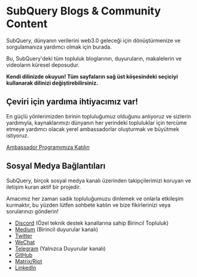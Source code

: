 # SubQuery Blogs & Community Content

SubQuery, dünyanın verilerini web3.0 geleceği için dönüştürmenize ve sorgulamanıza yardımcı olmak için burada.

Bu, SubQuery'deki tüm topluluk bloglarının, duyuruların, makalelerin ve videoların küresel deposudur.

**Kendi dilinizde okuyun! Tüm sayfaların sağ üst köşesindeki seçiciyi kullanarak dilinizi değiştirebilirsiniz.**

## Çeviri için yardıma ihtiyacımız var!

En güçlü yönlerimizden birinin topluluğumuz olduğunu anlıyoruz ve sizlerin yardımıyla, kaynaklarımızı dünyanın her yerindeki topluluklar için tercüme etmeye yardımcı olacak yerel ambassadorlar oluşturmak ve büyütmek istiyoruz.

[Ambassador Programımıza Katılın](https://doc.subquery.network/miscellaneous/ambassadors.html)

## Sosyal Medya Bağlantıları

SubQuery, birçok sosyal medya kanalı üzerinden takipçilerimizi koruyan ve iletişim kuran aktif bir projedir.

Amacımız her zaman sadık topluluğumuzu dinlemek ve onlarla etkileşim kurmaktır, bu yüzden lütfen sohbete katılın ve bize fikirlerinizi veya sorularınızı gönderin!

- [Discord](https://discord.com/invite/78zg8aBSMG) (Özel teknik destek kanallarına sahip Birincil Topluluk)
- [Medium](https://subquery.medium.com) (Birincil duyurular kanalı)
- [Twitter](https://twitter.com/subquerynetwork)
- [WeChat]()
- [Telegram](https://t.me/subquerynetwork) (Yalnızca Duyurular kanalı)
- [GitHub](https://github.com/SubQuery/subql)
- [Matrix/Riot](https://matrix.to/#/#subquery:matrix.org)
- [LinkedIn](https://www.linkedin.com/company/subquery)
